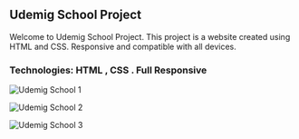 <h2>Udemig School Project</h2>
Welcome to Udemig School Project. This project is a website created using HTML and CSS. Responsive and compatible with all devices.

<h3>Technologies: HTML , CSS . Full Responsive</h3>

![Udemig School 1](https://github.com/user-attachments/assets/696d8d2c-0db5-480f-8000-6b38048117b1)


![Udemig School 2](https://github.com/user-attachments/assets/12774e6e-cb77-46f3-b911-af7203dc8ebb)


![Udemig School 3](https://github.com/user-attachments/assets/9f061ae4-8559-43ee-8118-7cc4d579c1f4)
